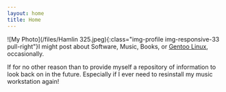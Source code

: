 ```yaml
---
layout: home
title: Home
---
```



![My Photo](/files/Hamlin 325.jpeg){:class="img-profile img-responsive-33 pull-right"}I might post about
Software, Music, Books, or [Gentoo Linux](https://gentoo.org/), occasionally.

If for no other reason than to provide myself a repository of information to look back on in the future. Especially if I ever need to resinstall my music workstation again!
